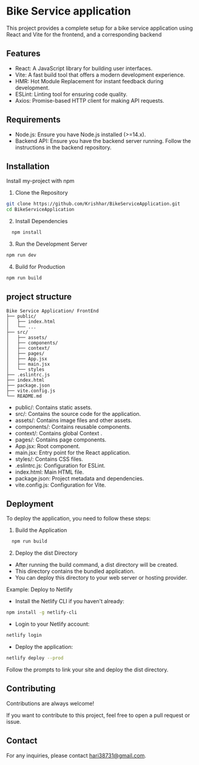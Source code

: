 
# Bike Service application

This project provides a complete setup for a bike service application using React and Vite for the frontend, and a corresponding backend 



## Features


- React: A JavaScript library for building user interfaces.
- Vite: A fast build tool that offers a modern development experience.
- HMR: Hot Module Replacement for instant feedback during development.
- ESLint: Linting tool for ensuring code quality.
- Axios: Promise-based HTTP client for making API requests.


## Requirements

- Node.js: Ensure you have Node.js installed (>=14.x).
- Backend API: Ensure you have the backend server running. Follow the instructions in the backend repository.
## Installation

Install my-project with npm

1. Clone the Repository

```bash
git clone https://github.com/Krishhar/BikeServiceApplication.git
cd BikeServiceApplication
```
2. Install Dependencies

```bash
  npm install
```

3. Run the Development Server
```bash
npm run dev
```

4. Build for Production
```bash
npm run build
```


    
## project structure

```
Bike Service Application/ FrontEnd
├── public/
│   ├── index.html
│   └── ...
├── src/
│   ├── assets/
│   ├── components/
│   ├── context/
│   ├── pages/
│   ├── App.jsx
│   ├── main.jsx
│   └── styles
├── .eslintrc.js
├── index.html
├── package.json
├── vite.config.js
└── README.md
```
- public/: Contains static assets.
- src/: Contains the source code for the application.
- assets/: Contains image files and other assets.
- components/: Contains reusable components.
- context/: Contains global Context .
- pages/: Contains page components.
- App.jsx: Root component.
- main.jsx: Entry point for the React application.
- styles/: Contains CSS files.
- .eslintrc.js: Configuration for ESLint.
- index.html: Main HTML file.
- package.json: Project metadata and dependencies.
- vite.config.js: Configuration for Vite.

## Deployment

To deploy the application, you need to follow these steps:

1. Build the Application

```bash
  npm run build
```

2. Deploy the dist Directory

- After running the build command, a dist directory will be created. 
- This directory contains the bundled application. 
- You can deploy this directory to your web server or hosting provider.

 Example: Deploy to Netlify
- Install the Netlify CLI if you haven't already:

``` bash
npm install -g netlify-cli
```
- Login to your Netlify account:
```bash
netlify login
```
- Deploy the application:
```bash
netlify deploy --prod
```
Follow the prompts to link your site and deploy the dist directory.


## Contributing

Contributions are always welcome!

If you want to contribute to this project, feel free to open a pull request or issue.


## Contact

For any inquiries, please contact hari38731@gmail.com.